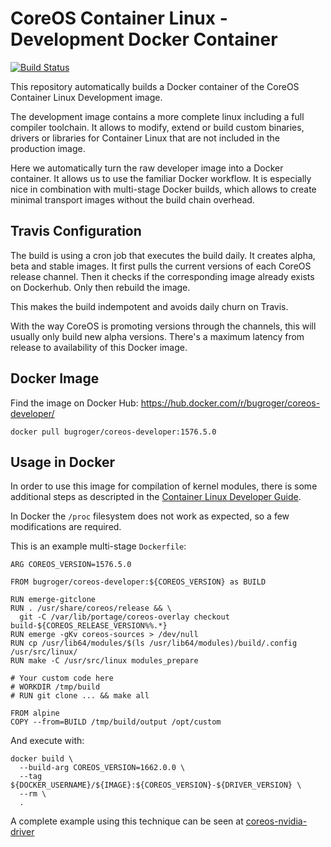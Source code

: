 # CoreOS Container Linux - Development Docker Container

[![Build Status](https://travis-ci.org/BugRoger/coreos-developer-docker.svg?branch=master)](https://travis-ci.org/BugRoger/coreos-developer-docker)

This repository automatically builds a Docker container of the CoreOS Container
Linux Development image.

The development image contains a more complete linux including a full compiler
toolchain. It allows to modify, extend or build custom binaries, drivers or libraries
for Container Linux that are not included in the production image.

Here we automatically turn the raw developer image into a Docker container. It
allows us to use the familiar Docker workflow. It is especially nice in
combination with multi-stage Docker builds, which allows to create minimal
transport images without the build chain overhead.

## Travis Configuration

The build is using a cron job that executes the build daily. It creates alpha,
beta and stable images. It first pulls the current versions of each CoreOS
release channel. Then it checks if the corresponding image already exists on
Dockerhub. Only then rebuild the image.

This makes the build indempotent and avoids daily churn on Travis.

With the way CoreOS is promoting versions through the channels, this will
usually only build new alpha versions. There's a maximum latency from release
to availability of this Docker image.

## Docker Image

Find the image on Docker Hub: https://hub.docker.com/r/bugroger/coreos-developer/

```
docker pull bugroger/coreos-developer:1576.5.0
```

## Usage in Docker

In order to use this image for compilation of kernel modules, there is some
additional steps as descripted in the [Container Linux Developer
Guide](https://coreos.com/os/docs/latest/kernel-modules.html).

In Docker the `/proc` filesystem does not work as expected, so a few
modifications are required. 

This is an example multi-stage `Dockerfile`:

```
ARG COREOS_VERSION=1576.5.0

FROM bugroger/coreos-developer:${COREOS_VERSION} as BUILD

RUN emerge-gitclone
RUN . /usr/share/coreos/release && \
  git -C /var/lib/portage/coreos-overlay checkout build-${COREOS_RELEASE_VERSION%%.*}
RUN emerge -gKv coreos-sources > /dev/null
RUN cp /usr/lib64/modules/$(ls /usr/lib64/modules)/build/.config /usr/src/linux/
RUN make -C /usr/src/linux modules_prepare

# Your custom code here
# WORKDIR /tmp/build
# RUN git clone ... && make all

FROM alpine 
COPY --from=BUILD /tmp/build/output /opt/custom
```

And execute with:

```
docker build \
  --build-arg COREOS_VERSION=1662.0.0 \
  --tag ${DOCKER_USERNAME}/${IMAGE}:${COREOS_VERSION}-${DRIVER_VERSION} \
  --rm \
  .
```

A complete example using this technique can be seen at
[coreos-nvidia-driver](https://github.com/BugRoger/coreos-nvidia-driver)
